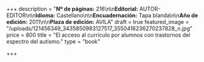 +++
description = "**Nº de páginas:** 216\n\n**Editorial:** AUTOR-EDITOR\n\n**Idioma:** Castellano\n\n**Encuadernación:** Tapa blanda\n\n**Año de edición:** 2011\n\n**Plaza de edición:** AVILA"
draft = true
featured_image = "/uploads/121456349_3435850983127517_3550416236270237828_n.jpg"
price = 800
title = "El acceso al currículo por alumnos con trastornos del espectro del autismo."
type = "book"

+++
